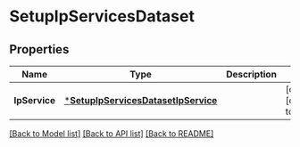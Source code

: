 # SetupIpServicesDataset

## Properties
Name | Type | Description | Notes
------------ | ------------- | ------------- | -------------
**IpService** | [***SetupIpServicesDatasetIpService**](Setup_IPServices_dataset_ipService.md) |  | [optional] [default to null]

[[Back to Model list]](../README.md#documentation-for-models) [[Back to API list]](../README.md#documentation-for-api-endpoints) [[Back to README]](../README.md)

